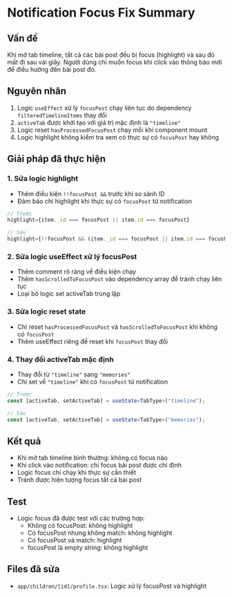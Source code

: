 # Notification Focus Fix Summary

## Vấn đề

Khi mở tab timeline, tất cả các bài post đều bị focus (highlight) và sau đó mất đi sau vài giây. Người dùng chỉ muốn focus khi click vào thông báo mới để điều hướng đến bài post đó.

## Nguyên nhân

1. Logic `useEffect` xử lý `focusPost` chạy liên tục do dependency `filteredTimelineItems` thay đổi
2. `activeTab` được khởi tạo với giá trị mặc định là `"timeline"`
3. Logic reset `hasProcessedFocusPost` chạy mỗi khi component mount
4. Logic highlight không kiểm tra xem có thực sự có `focusPost` hay không

## Giải pháp đã thực hiện

### 1. Sửa logic highlight

- Thêm điều kiện `!!focusPost &&` trước khi so sánh ID
- Đảm bảo chỉ highlight khi thực sự có `focusPost` từ notification

```typescript
// Trước
highlight={item._id === focusPost || item.id === focusPost}

// Sau
highlight={!!focusPost && (item._id === focusPost || item.id === focusPost)}
```

### 2. Sửa logic useEffect xử lý focusPost

- Thêm comment rõ ràng về điều kiện chạy
- Thêm `hasScrolledToFocusPost` vào dependency array để tránh chạy liên tục
- Loại bỏ logic set activeTab trùng lặp

### 3. Sửa logic reset state

- Chỉ reset `hasProcessedFocusPost` và `hasScrolledToFocusPost` khi không có `focusPost`
- Thêm useEffect riêng để reset khi `focusPost` thay đổi

### 4. Thay đổi activeTab mặc định

- Thay đổi từ `"timeline"` sang `"memories"`
- Chỉ set về `"timeline"` khi có `focusPost` từ notification

```typescript
// Trước
const [activeTab, setActiveTab] = useState<TabType>("timeline");

// Sau
const [activeTab, setActiveTab] = useState<TabType>("memories");
```

## Kết quả

- Khi mở tab timeline bình thường: không có focus nào
- Khi click vào notification: chỉ focus bài post được chỉ định
- Logic focus chỉ chạy khi thực sự cần thiết
- Tránh được hiện tượng focus tất cả bài post

## Test

- Logic focus đã được test với các trường hợp:
  - Không có focusPost: không highlight
  - Có focusPost nhưng không match: không highlight
  - Có focusPost và match: highlight
  - focusPost là empty string: không highlight

## Files đã sửa

- `app/children/[id]/profile.tsx`: Logic xử lý focusPost và highlight
